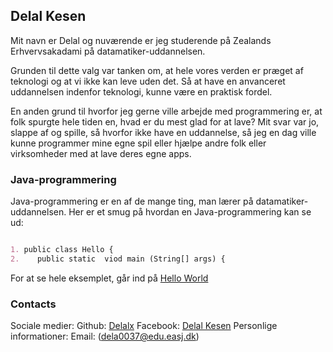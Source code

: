 ## Delal Kesen

Mit navn er Delal og nuværende er jeg studerende på Zealands Erhvervsakadami på datamatiker-uddannelsen.

Grunden til dette valg var tanken om, at hele vores verden er præget af teknologi og at vi ikke kan leve uden det. Så at have en anvanceret uddannelsen indenfor teknologi, kunne være en praktisk fordel.

En anden grund til hvorfor jeg gerne ville arbejde med programmering er, at folk spurgte hele tiden en, hvad er du mest glad for at lave? Mit svar var jo, slappe af og spille, så hvorfor ikke have en uddannelse, så jeg en dag ville kunne programmer mine egne spil eller hjælpe andre folk eller virksomheder med at lave deres egne apps.

### Java-programmering
Java-programmering er en af de mange ting, man lærer på datamatiker-uddannelsen.
Her er et smug på hvordan en Java-programmering kan se ud:

```markdown

1. public class Hello {
2.    public static  viod main (String[] args) {
```

For at se hele eksemplet, går ind på [Hello World](https://github.com/Delalx/HelloWorld2020/blob/master/src/Hello.java)

### Contacts

Sociale medier:
Github: [Delalx](https://github.com/Delalx)
Facebook: [Delal Kesen](https://www.facebook.com/delal.kesen)
Personlige informationer:
Email: (dela0037@edu.easj.dk)

